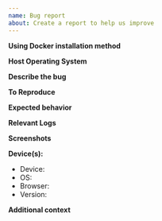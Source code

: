 ```yaml
---
name: Bug report
about: Create a report to help us improve
---
```


<!--
Please be kind and patient in your interactions with us. We are a small team of volunteers working solely on donations. Thank you in advance.
-->

<!--
PLEASE CHECK YOUR LOGS BEFORE SUBMITTING!
With 90% of bugs/errors, we will immediately ask you to check your logs.
Log instructions are available here:
https://www.azuracast.com/help/
-->

<!--
Do not include your responses inside the "!--" comments. Add them outside these sections.
-->

**Using Docker installation method**
<!-- Yes/No (Indicate "No" if you are using the Ansible (Bare-metal/Traditional) installation method. -->

**Host Operating System**
<!-- Indicate what your host operating system is (i.e. Ubuntu 16.04, MacOS High Sierra, Windows 10). -->

**Describe the bug**
<!-- A clear and concise description of what the bug is. -->

**To Reproduce**
<!--
Steps to reproduce the behavior:
1. Go to '...'
2. Click on '....'
3. Scroll down to '....'
4. See error
-->

**Expected behavior**
<!-- A clear and concise description of what you expected to happen. -->

**Relevant Logs**
<!-- Paste in any error messages or abnormal entries you see in your logs (see above). -->

**Screenshots**
<!-- If applicable, add screenshots to help explain your problem. -->

**Device(s):**
 - Device: <!-- [e.g. Desktop, iPhone6] --> 
 - OS: <!-- [e.g. iOS] -->
 - Browser: <!-- [e.g. chrome, safari] -->
 - Version: <!-- [e.g. 22] -->

**Additional context**
<!-- Add any other context about the problem here. -->
